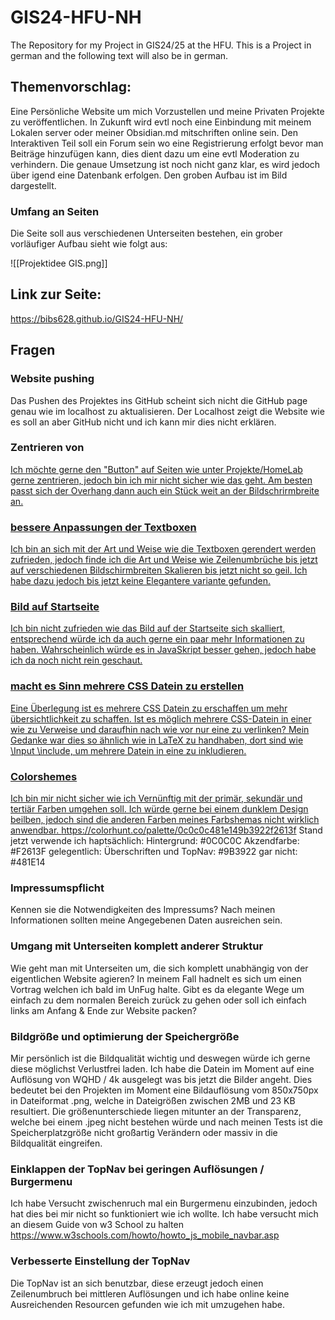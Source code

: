 # GIS24-HFU-NH
The Repository for my Project in GIS24/25 at the HFU. This is a Project in german and the following text will also be in german.

## Themenvorschlag:
Eine Persönliche Website um mich Vorzustellen und meine Privaten Projekte zu veröffentlichen. In Zukunft wird evtl noch eine Einbindung mit meinem Lokalen server oder meiner Obsidian.md mitschriften online sein. Den Interaktiven Teil soll ein Forum sein wo eine Registrierung erfolgt bevor man Beiträge hinzufügen kann, dies dient dazu um eine evtl Moderation zu verhindern. Die genaue Umsetzung ist noch nicht ganz klar, es wird jedoch über igend eine Datenbank erfolgen. Den groben Aufbau ist im Bild dargestellt. 

### Umfang an Seiten
Die Seite soll aus verschiedenen Unterseiten bestehen, ein grober vorläufiger Aufbau sieht wie folgt aus:

![[Projektidee GIS.png]]

## Link zur Seite:
https://bibs628.github.io/GIS24-HFU-NH/

## Fragen

### Website pushing
Das Pushen des Projektes ins GitHub scheint sich nicht die GitHub page genau wie im localhost zu aktualisieren. Der Localhost zeigt die Website wie es soll an aber GitHub nicht und ich kann mir dies nicht erklären. 

### Zentrieren von <a href> 
Ich möchte gerne den "Button" auf Seiten wie unter Projekte/HomeLab gerne zentrieren, jedoch bin ich mir nicht sicher wie das geht. Am besten passt sich der Overhang dann auch ein Stück weit an der Bildschrirmbreite an.

### bessere Anpassungen der Textboxen
Ich bin an sich mit der Art und Weise wie die Textboxen gerendert werden zufrieden, jedoch finde ich die Art und Weise wie Zeilenumbrüche bis jetzt auf verschiedenen Bildschirmbreiten Skalieren bis jetzt nicht so geil. Ich habe dazu jedoch bis jetzt keine Elegantere variante gefunden.

### Bild auf Startseite
Ich bin nicht zufrieden wie das Bild auf der Startseite sich skalliert, entsprechend würde ich da auch gerne ein paar mehr Informationen zu haben. Wahrscheinlich würde es in JavaSkript besser gehen, jedoch habe ich da noch nicht rein geschaut.

### macht es Sinn mehrere CSS Datein zu erstellen
Eine Überlegung ist es mehrere CSS Datein zu erschaffen um mehr übersichtlichkeit zu schaffen. Ist es möglich mehrere CSS-Datein in einer wie zu Verweise und daraufhin nach wie vor nur eine zu verlinken?
Mein Gedanke war dies so ähnlich wie in LaTeX zu handhaben, dort sind wie \Input \include, um mehrere Datein in eine zu inkludieren.

### Colorshemes
Ich bin mir nicht sicher wie ich Vernünftig mit der primär, sekundär und tertiär Farben umgehen soll. Ich würde gerne bei einem dunklem Design beilben, jedoch sind die anderen Farben meines Farbshemas nicht wirklich anwendbar. https://colorhunt.co/palette/0c0c0c481e149b3922f2613f
Stand jetzt verwende ich haptsächlich:
Hintergrund: #0C0C0C
Akzendfarbe: #F2613F
gelegentlich:
Überschriften und TopNav: #9B3922
gar nicht: #481E14

### Impressumspflicht
Kennen sie die Notwendigkeiten des Impressums? Nach meinen Informationen sollten meine Angegebenen Daten ausreichen sein.

### Umgang mit Unterseiten komplett anderer Struktur
Wie geht man mit Unterseiten um, die sich komplett unabhängig von der eigentlichen Website agieren? In meinem Fall hadnelt es sich um einen Vortrag welchen ich bald im UnFug halte. Gibt es da elegante Wege um einfach zu dem normalen Bereich zurück zu gehen oder soll ich einfach links am Anfang & Ende zur Website packen?

### Bildgröße und optimierung der Speichergröße
Mir persönlich ist die Bildqualität wichtig und deswegen würde ich gerne diese möglichst Verlustfrei laden. Ich habe die Datein im Moment auf eine Auflösung von WQHD / 4k ausgelegt was bis jetzt die Bilder angeht. Dies bedeutet bei den Projekten im Moment eine Bildauflösung vom 850x750px in Dateiformat .png, welche in Dateigrößen zwischen 2MB und 23 KB resultiert. Die größenunterschiede liegen mitunter an der Transparenz, welche bei einem .jpeg nicht bestehen würde und nach meinen Tests ist die Speicherplatzgröße nicht großartig Verändern oder massiv in die Bildqualität eingreifen.

### Einklappen der TopNav bei geringen Auflösungen / Burgermenu
Ich habe Versucht zwischenruch mal ein Burgermenu einzubinden, jedoch hat dies bei mir nicht so funktioniert wie ich wollte. Ich habe versucht mich an diesem Guide von w3 School zu halten https://www.w3schools.com/howto/howto_js_mobile_navbar.asp

### Verbesserte Einstellung der TopNav
Die TopNav ist an sich benutzbar, diese erzeugt jedoch einen Zeilenumbruch bei mittleren Auflösungen und ich habe online keine Ausreichenden Resourcen gefunden wie ich mit <span> umzugehen habe.